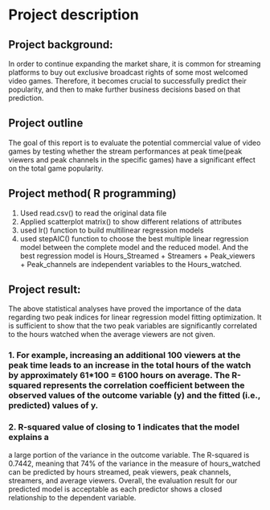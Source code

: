 # Project description
## Project background:

In order to continue expanding the market share, it is common for streaming platforms to buy out exclusive broadcast rights of some most welcomed video games. Therefore, it becomes crucial to successfully predict their popularity, and then to make further business decisions based on that prediction.

## Project outline

The goal of this report is to evaluate the potential commercial value of video games by testing whether the stream performances at peak time(peak viewers and peak channels in the specific games) have a significant effect on the total game popularity.

## Project method( R programming)

1. Used read.csv() to read the original  data file
2. Applied scatterplot matrix() to show different relations of attributes
3. used lr() function to build multilinear regression models
4. used stepAIC() function to choose the best multiple linear regression model between the complete model and the reduced model. And the best regression model is Hours_Streamed + Streamers + Peak_viewers + Peak_channels are independent variables to the Hours_watched.

## Project result:

The above statistical analyses have proved the importance of the data regarding two peak indices for linear regression model fitting optimization. It is sufficient to show that the two peak variables are significantly correlated to the hours watched when the average viewers are not given.

### 1. For example, increasing an additional 100 viewers at the peak time leads to an increase in the total hours of the watch by approximately 61*100 = 6100 hours on average. The R-squared represents the correlation coefficient between the observed values of the outcome variable (y) and the fitted (i.e., predicted) values of y.
### 2.  R-squared value of closing to 1 indicates that the model explains a
a large portion of the variance in the outcome variable. The R-squared is 0.7442, meaning that 74% of the variance in the measure of hours_watched can be predicted by hours streamed, peak viewers, peak channels, streamers, and average viewers. Overall, the evaluation result for our predicted model is acceptable as each predictor shows a closed relationship to the dependent variable.
